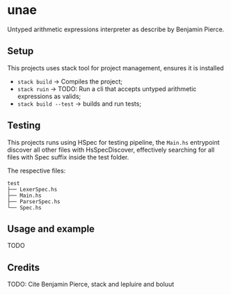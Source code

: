 # unae

Untyped arithmetic expressions interpreter as describe by Benjamin Pierce.

## Setup

This projects uses stack tool for project management, ensures it is installed

* `stack build` -> Compiles the project;
* `stack ruin` -> TODO: Run a cli that accepts untyped arithmetic expressions as valids;
* `stack build --test` -> builds and run tests;

## Testing

This projects runs using HSpec for testing pipeline, the `Main.hs` entrypoint discover all other files with HsSpecDiscover, effectively searching for all files with Spec suffix inside the test folder.

The respective files:
```
test
├── LexerSpec.hs
├── Main.hs
├── ParserSpec.hs
└── Spec.hs
```

## Usage and example

TODO

## Credits

TODO: Cite Benjamin Pierce, stack and lepluire and boluut
